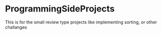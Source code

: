 # ProgrammingSideProjects
This is for the small review type projects like implementing sorting, or other challanges
